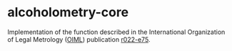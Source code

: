 # alcoholometry-core

Implementation of the function described in the International Organization of Legal Metrology ([OIML](https://www.oiml.org])) publication [r022-e75](https://www.oiml.org/en/files/pdf_r/r022-e75.pdf).



